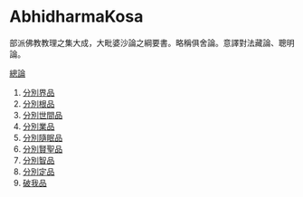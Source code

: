 # AbhidharmaKosa
部派佛教教理之集大成，大毗婆沙論之綱要書。略稱俱舍論。意譯對法藏論、聰明論。

[總論](https://github.com/WilsonTW/AbhidharmaKosa/blob/master/Kosa_Intro.md)
1. [分別界品]()
2. [分別根品]()
3. [分別世間品]()
4. [分別業品]()
5. [分別隨眠品]()
6. [分別賢聖品]()
7. [分別智品]()
8. [分別定品]()
9. [破我品]()
